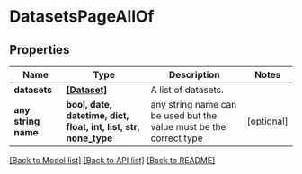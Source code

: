 # DatasetsPageAllOf


## Properties
Name | Type | Description | Notes
------------ | ------------- | ------------- | -------------
**datasets** | [**[Dataset]**](Dataset.md) | A list of datasets. | 
**any string name** | **bool, date, datetime, dict, float, int, list, str, none_type** | any string name can be used but the value must be the correct type | [optional]

[[Back to Model list]](../README.md#documentation-for-models) [[Back to API list]](../README.md#documentation-for-api-endpoints) [[Back to README]](../README.md)


